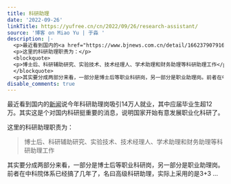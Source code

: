 ```yaml
---
title: 科研助理
date: '2022-09-26'
linkTitle: https://yufree.cn/cn/2022/09/26/research-assistant/
source: '博客 on Miao Yu | 于淼 '
description: |-
  <p>最近看到国内的<a href="https://www.bjnews.com.cn/detail/1662379079169302.html">新闻</a>说今年科研助理岗吸引14万人就业，其中应届毕业生超12万。其实这是个对国内科研挺重要的消息，说明国家开始有意发展职业化科研了。</p>
  <p>这里的科研助理职责为：</p>
  <blockquote>
  <p>博士后、科研辅助研究、实验技术、技术经理人、学术助理和财务助理等科研助理工作</p>
  </blockquote>
  <p>其实要分成两部分来看，一部分是博士后等职业科研岗，另一部分是职业助理岗。前者在中科院体系已经搞了几年了，名曰高级科研助理，实际上采用的是3+3 ...
disable_comments: true
---
```

<p>最近看到国内的<a href="https://www.bjnews.com.cn/detail/1662379079169302.html">新闻</a>说今年科研助理岗吸引14万人就业，其中应届毕业生超12万。其实这是个对国内科研挺重要的消息，说明国家开始有意发展职业化科研了。</p>
<p>这里的科研助理职责为：</p>
<blockquote>
<p>博士后、科研辅助研究、实验技术、技术经理人、学术助理和财务助理等科研助理工作</p>
</blockquote>
<p>其实要分成两部分来看，一部分是博士后等职业科研岗，另一部分是职业助理岗。前者在中科院体系已经搞了几年了，名曰高级科研助理，实际上采用的是3+3 ...